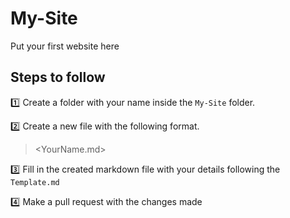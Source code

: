# My-Site
Put your first website here

## Steps to follow

:one: Create a folder with your name inside the `My-Site` folder.

:two: Create a new file with the following format.
> <YourName.md>

:three: Fill in the created markdown file with your details following the `Template.md`

:four: Make a pull request with the changes made
